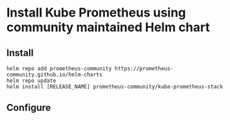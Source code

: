 # Install Kube Prometheus using community maintained Helm chart
## Install
```
helm repo add prometheus-community https://prometheus-community.github.io/helm-charts
helm repo update
helm install [RELEASE_NAME] prometheus-community/kube-prometheus-stack
```

## Configure
